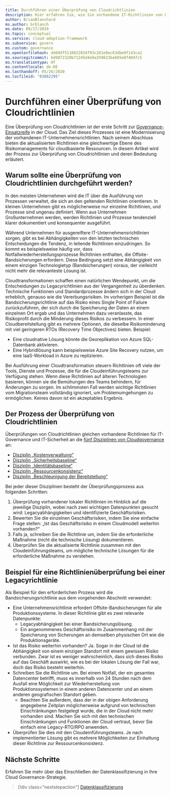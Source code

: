```yaml
---
title: Durchführen einer Überprüfung von Cloudrichtlinien
description: Hier erfahren Sie, wie Sie vorhandene IT-Richtlinien von Unternehmen modernisieren, um ein gleichwertiges Risikomanagement für cloudbasierte Ressourcen bereitzustellen.
author: BrianBlanchard
ms.author: brblanch
ms.date: 09/17/2019
ms.topic: conceptual
ms.service: cloud-adoption-framework
ms.subservice: govern
ms.custom: governance
ms.openlocfilehash: d469df5110822024f93c261e9ec63dbe0f143ca2
ms.sourcegitcommit: bd9872320b71245d4e9a359823be685e0f4047c5
ms.translationtype: HT
ms.contentlocale: de-DE
ms.lasthandoff: 05/26/2020
ms.locfileid: "83862295"
---
```

<!-- markdownlint-disable MD026 -->

# <a name="conduct-a-cloud-policy-review"></a>Durchführen einer Überprüfung von Cloudrichtlinien

Eine Überprüfung von Cloudrichtlinien ist der erste Schritt zur [Governance-Einsatzreife](../index.md) in der Cloud. Das Ziel dieses Prozesses ist eine Modernisierung der vorhandenen IT-Unternehmensrichtlinien. Nach seinem Abschluss bieten die aktualisierten Richtlinien eine gleichwertige Ebene des Risikomanagements für cloudbasierte Ressourcen. In diesem Artikel wird der Prozess zur Überprüfung von Cloudrichtlinien und deren Bedeutung erläutert.

## <a name="why-perform-a-cloud-policy-review"></a>Warum sollte eine Überprüfung von Cloudrichtlinien durchgeführt werden?

In den meisten Unternehmen wird die IT über die Ausführung von Prozessen verwaltet, die sich an den geltenden Richtlinien orientieren. In kleinen Unternehmen gibt es möglicherweise nur einzelne Richtlinien, und Prozesse sind ungenau definiert. Wenn aus Unternehmen Großunternehmen werden, werden Richtlinien und Prozesse tendenziell klarer dokumentiert und konsequenter ausgeführt.

Während Unternehmen für ausgereiftere IT-Unternehmensrichtlinien sorgen, gibt es bei Abhängigkeiten von den letzten technischen Entscheidungen die Tendenz, in leitende Richtlinien einzudringen. So kommt es beispielsweise häufig vor, dass Notfallwiederherstellungsprozesse Richtlinien enthalten, die Offsite-Bandsicherungen erfordern. Diese Bedingung setzt eine Abhängigkeit von einem einzigen Technologietyp (Bandsicherungen) voraus, der vielleicht nicht mehr die relevanteste Lösung ist.

Cloudtransformationen schaffen einen natürlichen Wendepunkt, um die Entscheidungen zu Legacyrichtlinien aus der Vergangenheit zu überdenken. Technische Funktionen und Standardprozesse ändern sich in der Cloud erheblich, genauso wie die Vererbungsrisiken. Im vorherigen Beispiel ist die Bandsicherungsrichtlinie auf das Risiko eines Single Point of Failure zurückzuführen, der sich durch die Speicherung der Daten an einem einzelnen Ort ergab und das Unternehmen dazu veranlasste, das Risikoprofil durch die Minderung dieses Risikos zu verbessern. In einer Cloudbereitstellung gibt es mehrere Optionen, die dieselbe Risikominderung mit viel geringeren RTOs (Recovery Time Objectives) bieten. Beispiel:

- Eine cloudnative Lösung könnte die Georeplikation von Azure SQL-Datenbank aktivieren.
- Eine Hybridlösung kann beispielsweise Azure Site Recovery nutzen, um eine IaaS-Workload in Azure zu replizieren.

Bei Ausführung einer Cloudtransformation steuern Richtlinien oft viele der Tools, Dienste und Prozesse, die für die Cloudeinführungsteams zur Verfügung stehen. Wenn diese Richtlinien auf älteren Technologien basieren, können sie die Bemühungen des Teams behindern, für Änderungen zu sorgen. Im schlimmsten Fall werden wichtige Richtlinien vom Migrationsteam vollständig ignoriert, um Problemumgehungen zu ermöglichen. Keines davon ist ein akzeptables Ergebnis.

## <a name="the-cloud-policy-review-process"></a>Der Prozess der Überprüfung von Cloudrichtlinien

Überprüfungen von Cloudrichtlinien gleichen vorhandene Richtlinien für IT-Governance und IT-Sicherheit an die [fünf Disziplinen von Cloudgovernance](../index.md) an:

- [Disziplin „Kostenverwaltung“](../cost-management/index.md)
- [Disziplin „Sicherheitsbaseline“](../security-baseline/index.md)
- [Disziplin „Identitätsbaseline“](../identity-baseline/index.md)
- [Disziplin „Ressourcenkonsistenz“](../resource-consistency/index.md)
- [Disziplin „Beschleunigung der Bereitstellung“](../deployment-acceleration/index.md)

Bei jeder dieser Disziplinen besteht der Überprüfungsprozess aus folgenden Schritten:

1. Überprüfung vorhandener lokaler Richtlinien im Hinblick auf die jeweilige Disziplin, wobei nach zwei wichtigen Datenpunkten gesucht wird: Legacyabhängigkeiten und identifizierte Geschäftsrisiken.
2. Bewerten Sie die einzelnen Geschäftsrisiken, indem Sie eine einfache Frage stellen: „Ist das Geschäftsrisiko in einem Cloudmodell weiterhin vorhanden?“
3. Falls ja, schreiben Sie die Richtlinie um, indem Sie die erforderliche Maßnahme (nicht die technische Lösung) dokumentieren.
4. Überprüfen Sie die aktualisierte Richtlinie zusammen mit den Cloudeinführungsteams, um mögliche technische Lösungen für die erforderliche Maßnahme zu verstehen.

## <a name="example-of-a-policy-review-for-a-legacy-policy"></a>Beispiel für eine Richtlinienüberprüfung bei einer Legacyrichtlinie

Als Beispiel für den erforderlichen Prozess wird die Bandsicherungsrichtlinie aus dem vorgehenden Abschnitt verwendet:

- Eine Unternehmensrichtlinie erfordert Offsite-Bandsicherungen für alle Produktionssysteme. In dieser Richtlinie gibt es zwei relevante Datenpunkte:
  - Legacyabhängigkeit bei einer Bandsicherungslösung.
  - Ein angenommenes Geschäftsrisiko im Zusammenhang mit der Speicherung von Sicherungen an demselben physischen Ort wie die Produktionsgeräte.
- Ist das Risiko weiterhin vorhanden? Ja. Sogar in der Cloud ist die Abhängigkeit von einem einzigen Standort mit einem gewissen Risiko verbunden. Zwar ist es weniger wahrscheinlich, dass sich dieses Risiko auf das Geschäft auswirkt, wie es bei der lokalen Lösung der Fall war, doch das Risiko besteht weiterhin.
- Schreiben Sie die Richtlinie um. Bei einem Notfall, der ein gesamtes Datencenter betrifft, muss es innerhalb von 24 Stunden nach dem Ausfall eine Möglichkeit zur Wiederherstellung von Produktionssystemen in einem anderen Datencenter und an einem anderen geografischen Standort geben.
  - Beachten Sie außerdem, dass der in der obigen Anforderung angegebene Zeitplan möglicherweise aufgrund von technischen Einschränkungen festgelegt wurde, die in der Cloud nicht mehr vorhanden sind. Machen Sie sich mit den technischen Einschränkungen und Funktionen der Cloud vertraut, bevor Sie einfach eine Legacy-RTO/RPO anwenden.
- Überprüfen Sie dies mit den Cloudeinführungsteams. Je nach implementierter Lösung gibt es mehrere Möglichkeiten zur Einhaltung dieser Richtlinie zur Ressourcenkonsistenz.

## <a name="next-steps"></a>Nächste Schritte

Erfahren Sie mehr über das Einschließen der Datenklassifizierung in Ihre Cloud Governance-Strategie.

> [!div class="nextstepaction"]
> [Datenklassifizierung](./data-classification.md)
